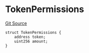 # TokenPermissions
[Git Source](https://github.com/ArrakisFinance/arrakis-modular/blob/main/src/structs/SPermit2.sol)


```solidity
struct TokenPermissions {
    address token;
    uint256 amount;
}
```

